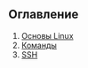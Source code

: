 ## Оглавление
1. [Основы Linux](https://github.com/lekomtsev/documentations/blob/master/Linux/basic/basic-linux.md)
2. [Команды](https://github.com/lekomtsev/documentations/blob/master/Linux/commands/commands.txt)
3. [SSH](https://github.com/lekomtsev/documentations/blob/master/Linux/ssh/ssh.md)